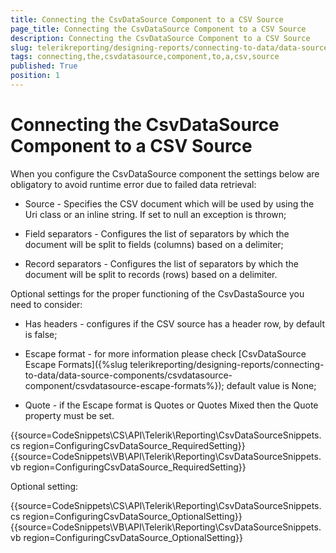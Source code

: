 ```yaml
---
title: Connecting the CsvDataSource Component to a CSV Source
page_title: Connecting the CsvDataSource Component to a CSV Source 
description: Connecting the CsvDataSource Component to a CSV Source
slug: telerikreporting/designing-reports/connecting-to-data/data-source-components/csvdatasource-component/connecting-the-csvdatasource-component-to-a-csv-source
tags: connecting,the,csvdatasource,component,to,a,csv,source
published: True
position: 1
---
```


# Connecting the CsvDataSource Component to a CSV Source



When you configure the CsvDataSource component the settings below are obligatory to avoid runtime error due to failed data retrieval:

* Source - Specifies the CSV document which will be used by using the Uri class or an inline string. If set to null an exception is thrown;           

* Field separators - Configures the list of separators by which the document will be split to fields (columns) based on a delimiter;           

* Record separators - Configures the list of separators by which the document will be split to records (rows) based on a delimiter.           

Optional settings for the proper functioning of the CsvDastaSource you need to consider:       

* Has headers - configures if the CSV source has a header row, by default is false;           

* Escape format - for more information please check [CsvDataSource Escape Formats]({%slug telerikreporting/designing-reports/connecting-to-data/data-source-components/csvdatasource-component/csvdatasource-escape-formats%}); default value is None;           

* Quote - if the Escape format is Quotes or Quotes Mixed then the Quote property must be set.           

{{source=CodeSnippets\CS\API\Telerik\Reporting\CsvDataSourceSnippets.cs region=ConfiguringCsvDataSource_RequiredSetting}}
{{source=CodeSnippets\VB\API\Telerik\Reporting\CsvDataSourceSnippets.vb region=ConfiguringCsvDataSource_RequiredSetting}}

Optional setting:

{{source=CodeSnippets\CS\API\Telerik\Reporting\CsvDataSourceSnippets.cs region=ConfiguringCsvDataSource_OptionalSetting}}
{{source=CodeSnippets\VB\API\Telerik\Reporting\CsvDataSourceSnippets.vb region=ConfiguringCsvDataSource_OptionalSetting}}


